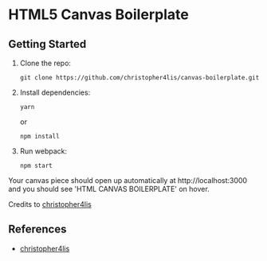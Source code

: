 # HTML5 Canvas Boilerplate

## Getting Started

1.  Clone the repo:

        git clone https://github.com/christopher4lis/canvas-boilerplate.git

2.  Install dependencies:

        yarn

    or

        npm install

3.  Run webpack:

        npm start

Your canvas piece should open up automatically at http://localhost:3000 and you should see 'HTML CANVAS BOILERPLATE' on hover.

Credits to [christopher4lis](https://github.com/christopher4lis/canvas-boilerplate)

## References

  - [christopher4lis](https://github.com/christopher4lis/canvas-boilerplate)
